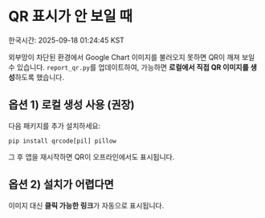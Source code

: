 # QR 표시가 안 보일 때

한국시간: 2025-09-18 01:24:45 KST

외부망이 차단된 환경에서 Google Chart 이미지를 불러오지 못하면 QR이 깨져 보일 수 있습니다.
`report_qr.py`를 업데이트하여, 가능하면 **로컬에서 직접 QR 이미지를 생성**하도록 했습니다.

## 옵션 1) 로컬 생성 사용 (권장)
다음 패키지를 추가 설치하세요:
```
pip install qrcode[pil] pillow
```
그 후 앱을 재시작하면 QR이 오프라인에서도 표시됩니다.

## 옵션 2) 설치가 어렵다면
이미지 대신 **클릭 가능한 링크**가 자동으로 표시됩니다.
